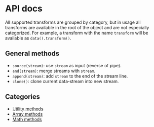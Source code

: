 # API docs

All supported transforms are grouped by category, but in usage
all transforms are available in the root of the object and are not
especially categorized. For example, a transform with the name
`transform` will be available as `data().transform()`.

## General methods

 - `source(stream)`: use `stream` as input (reverse of pipe).
 - `and(stream)`: merge streams with `stream`.
 - `append(stream)`: add `stream` to the end of the stream line.
 - `clone()`: clone current data-stream into new stream.

## Categories

 - [Utility methods](utils.md)
 - [Array methods](array.md)
 - [Math methods](math.md)